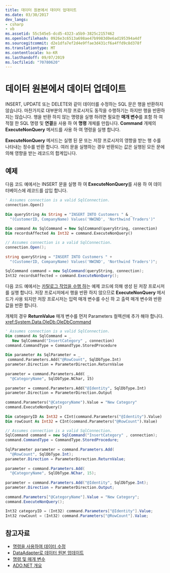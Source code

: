 ```yaml
---
title: 데이터 원본에서 데이터 업데이트
ms.date: 03/30/2017
dev_langs:
- csharp
- vb
ms.assetid: 55c545e5-dcd5-4323-a5b9-3825c2157462
ms.openlocfilehash: 0926e3c6513a698ae47b9983d0e6ad195394a4df
ms.sourcegitcommit: d2e1dfa7ef2d4e9ffae3d431cf6a4ffd9c8d378f
ms.translationtype: MT
ms.contentlocale: ko-KR
ms.lasthandoff: 09/07/2019
ms.locfileid: "70780620"
---
```

# <a name="updating-data-in-a-data-source"></a>데이터 원본에서 데이터 업데이트
INSERT, UPDATE 또는 DELETE와 같이 데이터를 수정하는 SQL 문은 행을 반환하지 않습니다. 마찬가지로 대부분의 저장 프로시저도 동작을 수행하기는 하지만 행을 반환하지는 않습니다. 행을 반환 하지 않는 명령을 실행 하려면 필요한 **매개 변수**를 포함 하 여 적절 한 SQL 명령 및 **연결**을 사용 하 여 **명령** 개체를 만듭니다. **Command** 개체의 **ExecuteNonQuery** 메서드를 사용 하 여 명령을 실행 합니다.  
  
 **ExecuteNonQuery** 메서드는 실행 된 문 또는 저장 프로시저의 영향을 받는 행 수를 나타내는 정수를 반환 합니다. 여러 문을 실행하는 경우 반환되는 값은 실행된 모든 문에 의해 영향을 받는 레코드의 합계입니다.  
  
## <a name="example"></a>예제  
 다음 코드 예에서는 INSERT 문을 실행 하 여 **ExecuteNonQuery**를 사용 하 여 데이터베이스에 레코드를 삽입 합니다.  
  
```vb  
' Assumes connection is a valid SqlConnection.  
connection.Open()  
  
Dim queryString As String = "INSERT INTO Customers " & _  
  "(CustomerID, CompanyName) Values('NWIND', 'Northwind Traders')"  
  
Dim command As SqlCommand = New SqlCommand(queryString, connection)  
Dim recordsAffected As Int32 = command.ExecuteNonQuery()  
```  
  
```csharp  
// Assumes connection is a valid SqlConnection.  
connection.Open();  
  
string queryString = "INSERT INTO Customers " +  
  "(CustomerID, CompanyName) Values('NWIND', 'Northwind Traders')";  
  
SqlCommand command = new SqlCommand(queryString, connection);  
Int32 recordsAffected = command.ExecuteNonQuery();  
```  
  
 다음 코드 예에서는 [카탈로그 작업을 수행 하](performing-catalog-operations.md)는 예제 코드에 의해 생성 된 저장 프로시저를 실행 합니다. 저장 프로시저에서 행을 반환 하지 않으므로 **ExecuteNonQuery** 메서드가 사용 되지만 저장 프로시저는 입력 매개 변수를 수신 하 고 출력 매개 변수와 반환 값을 반환 합니다.  
  
 개체의 경우 **ReturnValue** 매개 변수를 먼저 Parameters 컬렉션에 추가 해야 합니다. <xref:System.Data.OleDb.OleDbCommand>  
  
```vb  
' Assumes connection is a valid SqlConnection.  
Dim command As SqlCommand = _  
   New SqlCommand("InsertCategory" , connection)  
command.CommandType = CommandType.StoredProcedure  
  
Dim parameter As SqlParameter = _  
 command.Parameters.Add("@RowCount", SqlDbType.Int)  
parameter.Direction = ParameterDirection.ReturnValue  
  
parameter = command.Parameters.Add( _  
  "@CategoryName", SqlDbType.NChar, 15)  
  
parameter = command.Parameters.Add("@Identity", SqlDbType.Int)  
parameter.Direction = ParameterDirection.Output  
  
command.Parameters("@CategoryName").Value = "New Category"  
command.ExecuteNonQuery()  
  
Dim categoryID As Int32 = CInt(command.Parameters("@Identity").Value)  
Dim rowCount As Int32 = CInt(command.Parameters("@RowCount").Value)   
```  
  
```csharp  
// Assumes connection is a valid SqlConnection.  
SqlCommand command = new SqlCommand("InsertCategory" , connection);  
command.CommandType = CommandType.StoredProcedure;  
  
SqlParameter parameter = command.Parameters.Add(  
  "@RowCount", SqlDbType.Int);  
parameter.Direction = ParameterDirection.ReturnValue;  
  
parameter = command.Parameters.Add(  
  "@CategoryName", SqlDbType.NChar, 15);  
  
parameter = command.Parameters.Add("@Identity", SqlDbType.Int);  
parameter.Direction = ParameterDirection.Output;  
  
command.Parameters["@CategoryName"].Value = "New Category";  
command.ExecuteNonQuery();  
  
Int32 categoryID = (Int32) command.Parameters["@Identity"].Value;  
Int32 rowCount = (Int32) command.Parameters["@RowCount"].Value;  
```  
  
## <a name="see-also"></a>참고자료

- [명령을 사용하여 데이터 수정](using-commands-to-modify-data.md)
- [DataAdapter로 데이터 원본 업데이트](updating-data-sources-with-dataadapters.md)
- [명령 및 매개 변수](commands-and-parameters.md)
- [ADO.NET 개요](ado-net-overview.md)
